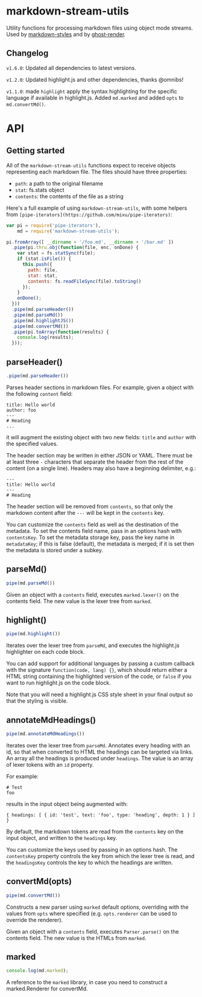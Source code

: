 # markdown-stream-utils

Utility functions for processing markdown files using object mode streams. Used by [markdown-styles](https://github.com/mixu/markdown-styles) and by [ghost-render](https://github.com/mixu/ghost-render).

## Changelog

`v1.6.0`: Updated all dependencies to latest versions.

`v1.2.0`: Updated highlight.js and other dependencies, thanks @omnibs!

`v1.1.0`: made `highlight` apply the syntax highlighting for the specific language if available in highlight.js. Added `md.marked` and added `opts` to `md.convertMd()`.

# API

## Getting started

All of the `markdown-stream-utils` functions expect to receive objects representing each markdown file. The files should have three properties:

- `path`: a path to the original filename
- `stat`: fs.stats object
- `contents`: the contents of the file as a string

Here's a full example of using `markdown-stream-utils`, with some helpers from `[pipe-iterators](https://github.com/mixu/pipe-iterators)`:


```js
var pi = require('pipe-iterators'),
    md = require('markdown-stream-utils');

pi.fromArray([ __dirname + '/foo.md', __dirname + '/bar.md' ])
  .pipe(pi.thru.obj(function(file, enc, onDone) {
    var stat = fs.statSync(file);
    if (stat.isFile()) {
      this.push({
        path: file,
        stat: stat,
        contents: fs.readFileSync(file).toString()
      });
    }
    onDone();
  }))
  .pipe(md.parseHeader())
  .pipe(md.parseMd())
  .pipe(md.highlightJS())
  .pipe(md.convertMd())
  .pipe(pi.toArray(function(results) {
    console.log(results);
  }));
```

## parseHeader()

```js
.pipe(md.parseHeader())
```

Parses header sections in markdown files. For example, given a object with the following `content` field:

```
title: Hello world
author: foo
---
# Heading
...
```

it will augment the existing object with two new fields: `title` and `author` with the specified values.

The header section may be written in either JSON or YAML. There must be at least three `-` characters that separate the header from the rest of the content (on a single line). Headers may also have a beginning delimiter, e.g.:

```
---
title: Hello world
---
# Heading
```

The header section will be removed from `contents`, so that only the markdown content after the `---` will be kept in the `contents` key.

You can customize the `contents` field as well as the destination of the metadata. To set the contents field name, pass in an options hash with `contentsKey`. To set the metadata storage key, pass the key name in `metadataKey`; if this is false (default), the metadata is merged; if it is set then the metadata is stored under a subkey.

## parseMd()

```js
pipe(md.parseMd())
```

Given an object with a `contents` field, executes `marked.lexer()` on the contents field. The new value is the lexer tree from `marked`.

## highlight()

```js
pipe(md.highlight())
```

Iterates over the lexer tree from `parseMd`, and executes the highlight.js highlighter on each code block.

You can add support for additional languages by passing a custom callback with the signature `function(code, lang) {}`, which should return either a HTML string containing the highlighted version of the code, or `false` if you want to run highlight.js on the code block.

Note that you will need a highlight.js CSS style sheet in your final output so that the styling is visible.

## annotateMdHeadings()

```js
pipe(md.annotateMdHeadings())
```

Iterates over the lexer tree from `parseMd`. Annotates every heading with an id, so that when converted to HTML the headings can be targeted via links. An array all the headings is produced under `headings`. The value is an array of lexer tokens with an `id` property.

For example:

```
# Test
foo
```

results in the input object being augmented with:

```
{ headings: [ { id: 'test', text: 'foo', type: 'heading', depth: 1 } ] }
```

By default, the markdown tokens are read from the `contents` key on the input object, and written to the `headings` key.

You can customize the keys used by passing in an options hash. The `contentsKey` property controls the key from which the lexer tree is read, and the `headingsKey` controls the key to which the headings are written.

## convertMd(opts)

```js
pipe(md.convertMd())
```

Constructs a new parser using `marked` default options, overriding with the values from `opts` where specified (e.g. `opts.renderer` can be used to override the renderer).

Given an object with a `contents` field, executes `Parser.parse()` on the contents field. The new value is the HTMLs from `marked`.

## marked

```js
console.log(md.marked);
```

A reference to the `marked` library, in case you need to construct a marked.Renderer for convertMd.
